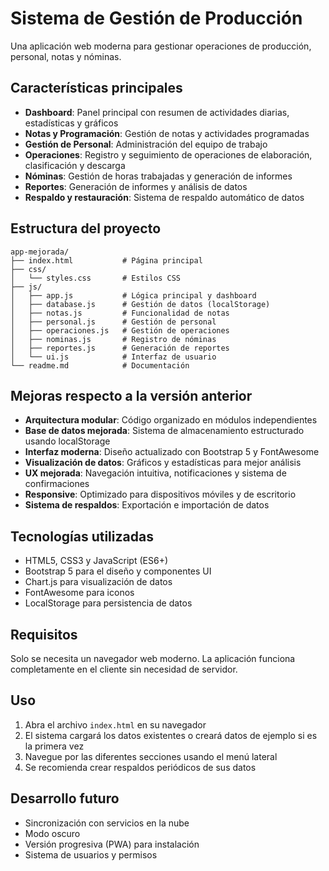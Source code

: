 # Sistema de Gestión de Producción

Una aplicación web moderna para gestionar operaciones de producción, personal, notas y nóminas.

## Características principales

- **Dashboard**: Panel principal con resumen de actividades diarias, estadísticas y gráficos
- **Notas y Programación**: Gestión de notas y actividades programadas
- **Gestión de Personal**: Administración del equipo de trabajo
- **Operaciones**: Registro y seguimiento de operaciones de elaboración, clasificación y descarga
- **Nóminas**: Gestión de horas trabajadas y generación de informes
- **Reportes**: Generación de informes y análisis de datos
- **Respaldo y restauración**: Sistema de respaldo automático de datos

## Estructura del proyecto

```
app-mejorada/
├── index.html           # Página principal
├── css/
│   └── styles.css       # Estilos CSS
├── js/
│   ├── app.js           # Lógica principal y dashboard
│   ├── database.js      # Gestión de datos (localStorage)
│   ├── notas.js         # Funcionalidad de notas
│   ├── personal.js      # Gestión de personal
│   ├── operaciones.js   # Gestión de operaciones
│   ├── nominas.js       # Registro de nóminas
│   ├── reportes.js      # Generación de reportes
│   └── ui.js            # Interfaz de usuario
└── readme.md            # Documentación
```

## Mejoras respecto a la versión anterior

- **Arquitectura modular**: Código organizado en módulos independientes
- **Base de datos mejorada**: Sistema de almacenamiento estructurado usando localStorage
- **Interfaz moderna**: Diseño actualizado con Bootstrap 5 y FontAwesome
- **Visualización de datos**: Gráficos y estadísticas para mejor análisis
- **UX mejorada**: Navegación intuitiva, notificaciones y sistema de confirmaciones
- **Responsive**: Optimizado para dispositivos móviles y de escritorio
- **Sistema de respaldos**: Exportación e importación de datos

## Tecnologías utilizadas

- HTML5, CSS3 y JavaScript (ES6+)
- Bootstrap 5 para el diseño y componentes UI
- Chart.js para visualización de datos
- FontAwesome para iconos
- LocalStorage para persistencia de datos

## Requisitos

Solo se necesita un navegador web moderno. La aplicación funciona completamente en el cliente sin necesidad de servidor.

## Uso

1. Abra el archivo `index.html` en su navegador
2. El sistema cargará los datos existentes o creará datos de ejemplo si es la primera vez
3. Navegue por las diferentes secciones usando el menú lateral
4. Se recomienda crear respaldos periódicos de sus datos

## Desarrollo futuro

- Sincronización con servicios en la nube
- Modo oscuro
- Versión progresiva (PWA) para instalación
- Sistema de usuarios y permisos 